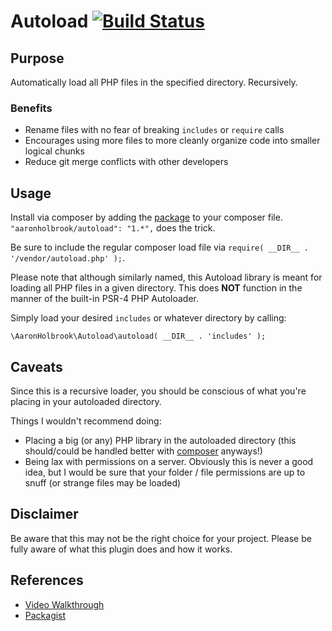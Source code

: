 # Autoload [![Build Status](https://travis-ci.org/AaronHolbrook/autoload.svg?branch=master)](https://travis-ci.org/AaronHolbrook/autoload)

## Purpose
Automatically load all PHP files in the specified directory. Recursively. 

### Benefits

* Rename files with no fear of breaking `includes` or `require` calls
* Encourages using more files to more cleanly organize code into smaller logical chunks
* Reduce git merge conflicts with other developers

## Usage
Install via composer by adding the [package](https://packagist.org/packages/aaronholbrook/autoload) to your composer file. `"aaronholbrook/autoload": "1.*",` does the trick.

Be sure to include the regular composer load file via `require( __DIR__ . '/vendor/autoload.php' );`.

Please note that although similarly named, this Autoload library is meant for loading all PHP files in a given directory. This does **NOT** function in the manner of the built-in PSR-4 PHP Autoloader.

Simply load your desired `includes` or whatever directory by calling:

```
\AaronHolbrook\Autoload\autoload( __DIR__ . 'includes' );
```

## Caveats
Since this is a recursive loader, you should be conscious of what you're placing in your autoloaded directory.

Things I wouldn't recommend doing:
* Placing a big (or any) PHP library in the autoloaded directory (this should/could be handled better with [composer](https://getcomposer.org/) anyways!)
* Being lax with permissions on a server. Obviously this is never a good idea, but I would be sure that your folder / file permissions are up to snuff (or strange files may be loaded)

## Disclaimer
Be aware that this may not be the right choice for your project. Please be fully aware of what this plugin does and how it works.

## References
* [Video Walkthrough](https://www.youtube.com/watch?v=NZtwcdIcHZ4)
* [Packagist](https://packagist.org/packages/aaronholbrook/autoload)

